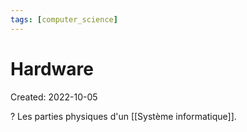 ```yaml
---
tags: [computer_science] 
---
```

# Hardware
Created: 2022-10-05

?
Les parties physiques d'un [[Système informatique]].
<!--SR:!2024-01-02,109,230-->